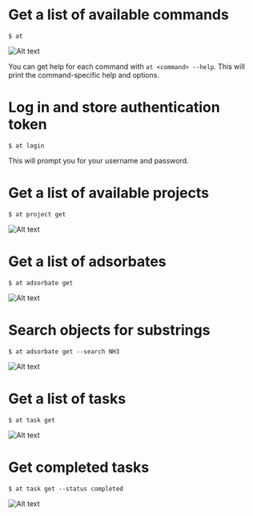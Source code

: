 # Get a list of available commands

```$ at```

![Alt text](img/at.png?raw=true "at")

You can get help for each command with `at <command> --help`. This will print the command-specific help and options.
# Log in and store authentication token

```$ at login```

This will prompt you for your username and password.


# Get a list of available projects

```$ at project get```

![Alt text](img/at_project_get.png?raw=true "at project get")


# Get a list of adsorbates

```$ at adsorbate get```

![Alt text](img/at_adsorbate_get.png?raw=true "at adsorbate get")

# Search objects for substrings

```$ at adsorbate get --search NH3```

![Alt text](img/at_adsorbate_get_search.png?raw=true "at adsorbate get --search")

# Get a list of tasks

```$ at task get```

![Alt text](img/at_task_get.png?raw=true "at task get")

# Get completed tasks

```$ at task get --status completed```

![Alt text](img/at_task_get_completed.png?raw=true "at task get --status completed")
